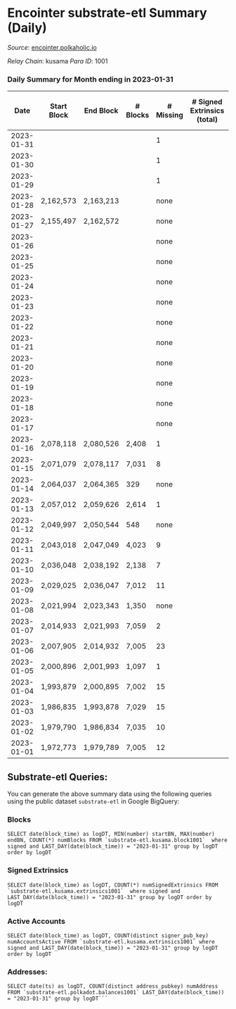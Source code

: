 # Encointer substrate-etl Summary (Daily)

_Source_: [encointer.polkaholic.io](https://encointer.polkaholic.io)

*Relay Chain*: kusama
*Para ID*: 1001



### Daily Summary for Month ending in 2023-01-31


| Date | Start Block | End Block | # Blocks | # Missing | # Signed Extrinsics (total) | # Active Accounts | # Addresses with Balances | # Events | # Transfers | # XCM Transfers In | # XCM Transfers Out |
| ---- | ----------- | --------- | -------- | --------- | --------------------------- | ----------------- | ------------------------- | -------- | ----------- | ------------------ | ------------------- |
| 2023-01-31 |  |  |  | 1 |  |  | 900 |  |   |   |   |
| 2023-01-30 |  |  |  | 1 |  |  | 895 |  |   |   |   |
| 2023-01-29 |  |  |  | 1 |  |  |  |  |   |   |   |
| 2023-01-28 | 2,162,573 | 2,163,213 |  | none |  |  | 886 | 1,283 |   |   |   |
| 2023-01-27 | 2,155,497 | 2,162,572 |  | none |  |  | 886 | 14,148 |   |   |   |
| 2023-01-26 |  |  |  | none |  |  | 886 | 14,118 |   |   |   |
| 2023-01-25 |  |  |  | none |  |  | 886 | 14,022 |   |   |   |
| 2023-01-24 |  |  |  | none |  |  | 886 | 14,126 |   |   |   |
| 2023-01-23 |  |  |  | none |  |  | 885 | 14,064 |   |   |   |
| 2023-01-22 |  |  |  | none |  |  | 885 | 14,034 |   |   |   |
| 2023-01-21 |  |  |  | none |  |  | 885 | 14,005 |   |   |   |
| 2023-01-20 |  |  |  | none |  |  | 885 | 14,023 |   |   |   |
| 2023-01-19 |  |  |  | none |  |  | 885 | 13,954 |   |   |   |
| 2023-01-18 |  |  |  | none |  |  | 885 | 13,393 |   |   |   |
| 2023-01-17 |  |  |  | none |  |  | 881 | 14,039 |   |   |   |
| 2023-01-16 | 2,078,118 | 2,080,526 | 2,408 | 1 |  |  | 881 | 14,012 |   |   |   |
| 2023-01-15 | 2,071,079 | 2,078,117 | 7,031 | 8 |  |  | 879 | 14,065 |   |   |   |
| 2023-01-14 | 2,064,037 | 2,064,365 | 329 | none |  |  | 876 | 14,054 |   |   |   |
| 2023-01-13 | 2,057,012 | 2,059,626 | 2,614 | 1 |  |  | 873 | 14,022 |   |   |   |
| 2023-01-12 | 2,049,997 | 2,050,544 | 548 | none |  |  | 872 | 14,002 |   |   |   |
| 2023-01-11 | 2,043,018 | 2,047,049 | 4,023 | 9 |  |  | 871 | 13,924 |   |   |   |
| 2023-01-10 | 2,036,048 | 2,038,192 | 2,138 | 7 |  |  | 869 | 13,885 |   |   |   |
| 2023-01-09 | 2,029,025 | 2,036,047 | 7,012 | 11 |  |  | 869 | 14,027 |   |   |   |
| 2023-01-08 | 2,021,994 | 2,023,343 | 1,350 | none |  |  | 869 | 13,985 |   |   |   |
| 2023-01-07 | 2,014,933 | 2,021,993 | 7,059 | 2 |  |  | 868 | 14,121 |   |   |   |
| 2023-01-06 | 2,007,905 | 2,014,932 | 7,005 | 23 |  |  | 867 | 14,010 |   |   |   |
| 2023-01-05 | 2,000,896 | 2,001,993 | 1,097 | 1 |  |  | 866 | 13,996 |   |   |   |
| 2023-01-04 | 1,993,879 | 2,000,895 | 7,002 | 15 |  |  | 866 | 14,004 |   |   |   |
| 2023-01-03 | 1,986,835 | 1,993,878 | 7,029 | 15 |  |  | 864 | 14,061 |   |   |   |
| 2023-01-02 | 1,979,790 | 1,986,834 | 7,035 | 10 |  |  | 864 | 14,070 |   |   |   |
| 2023-01-01 | 1,972,773 | 1,979,789 | 7,005 | 12 |  |  | 864 | 14,010 |   |   |   |

## Substrate-etl Queries:
You can generate the above summary data using the following queries using the public dataset `substrate-etl` in Google BigQuery:


### Blocks
```
SELECT date(block_time) as logDT, MIN(number) startBN, MAX(number) endBN, COUNT(*) numBlocks FROM `substrate-etl.kusama.block1001`  where signed and LAST_DAY(date(block_time)) = "2023-01-31" group by logDT order by logDT
```


### Signed Extrinsics
```
SELECT date(block_time) as logDT, COUNT(*) numSignedExtrinsics FROM `substrate-etl.kusama.extrinsics1001`  where signed and LAST_DAY(date(block_time)) = "2023-01-31" group by logDT order by logDT
```


### Active Accounts
```
SELECT date(block_time) as logDT, COUNT(distinct signer_pub_key) numAccountsActive FROM `substrate-etl.kusama.extrinsics1001` where signed and LAST_DAY(date(block_time)) = "2023-01-31" group by logDT order by logDT
```


### Addresses:
```
SELECT date(ts) as logDT, COUNT(distinct address_pubkey) numAddress FROM `substrate-etl.polkadot.balances1001` LAST_DAY(date(block_time)) = "2023-01-31" group by logDT```

